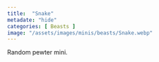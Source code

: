 ```yaml
---
title:  "Snake"
metadate: "hide"
categories: [ Beasts ]
image: "/assets/images/minis/beasts/Snake.webp"
---
```

Random pewter mini.